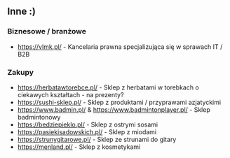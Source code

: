 ## Inne :) 

### Biznesowe / branżowe

- https://vlmk.pl/ - Kancelaria prawna specjalizująca się w sprawach IT / B2B 

### Zakupy

- https://herbatawtorebce.pl/ - Sklep z herbatami w torebkach o ciekawych kształtach - na prezenty?
- https://sushi-sklep.pl/ - Sklep z produktami / przyprawami azjatyckimi
- https://www.badmin.pl/ & https://www.badmintonplayer.pl/ - Sklep badmintonowy
- https://bedziepieklo.pl/ - Sklep z ostrymi sosami
- https://pasiekisadowskich.pl/ - Sklep z miodami
- https://strunygitarowe.pl/ - Sklep ze strunami do gitary
- https://menland.pl/ - Sklep z kosmetykami
